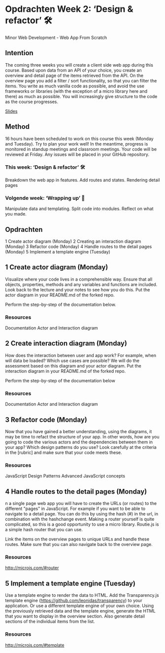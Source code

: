# Opdrachten Week 2: ‘Design & refactor’ 🛠

Minor Web Development - Web App From Scratch

## Intention

The coming three weeks you will create a client side web app during this course. Based upon data from an API of your choice, you create an overview and detail page of the items retrieved from the API. On the overview page you add a filter / sort functionality, so that you can filter the items. You write as much vanilla code as possible, and avoid the use frameworks or libraries (with the exception of a micro library here and there) as much as possible. You will increasingly give structure to the code as the course progresses.

[Slides](https://drive.google.com/open?id=1IqQeu1m0dQiSC_KCvrn8eencAgtYe7X6qT-gm0n9Bmc)

## Method

16 hours have been scheduled to work on this course this week (Monday and Tuesday). Try to plan your work well! In the meantime, progress is monitored in standup meetings and classroom meetings. Your code will be reviewed at Friday. Any issues will be placed in your GitHub repository.

### This week: ‘Design & refactor’ 🛠

Breakdown the web app in features. Add routes and states. Rendering detail pages

### Volgende week: ‘Wrapping up’ 🎁

Manipulate data and templating. Split code into modules. Reflect on what you made.

## Opdrachten

1 Create actor diagram (Monday)
2 Creating an interaction diagram (Monday)
3 Refactor code (Monday)
4 Handle routes to the detail pages (Monday)
5 Implement a template engine (Tuesday)

## 1 Create actor diagram (Monday)

Visualize where your code lives in a comprehensible way. Ensure that all objects, properties, methods and any variables and functions are included. Look back to the lecture and your notes to see how you do this. Put the actor diagram in your README.md of the forked repo.

Perform the step-by-step of the documentation below.

### Resources

Documentation Actor and Interaction diagram

## 2 Create interaction diagram (Monday)

How does the interaction between user and app work? For example, when will data be loaded? Which use cases are possible? We will do the assessment based on this diagram and your actor diagram. Put the interaction diagram in your README.md of the forked repo.

Perform the step-by-step of the documentation below

### Resources

Documentation Actor and Interaction diagram

## 3 Refactor code (Monday)

Now that you have gained a better understanding, using the diagrams, it may be time to refact the structure of your app. In other words, how are you going to code the various actors and the dependencies between them in your app? Which design patterns do you use? Look carefully at the criteria in the [rubric] and make sure that your code meets these.

### Resources

JavaScript Design Patterns
Advanced JavaScript concepts

## 4 Handle routes to the detail pages (Monday)

n a single page web app you will have to create the URLs (or routes) to the different "pages" in JavaScript. For example if you want to be able to navigate to a detail page. You can do this by using the hash (#) in the url, in combination with the hashchange event. Making a router yourself is quite complicated, so this is a good opportunity to use a micro library. Routie.js is a simple hash router that you can use.

Link the items on the overview pages to unique URLs and handle these routes.
Make sure that you can also navigate back to the overview page.

### Resources

http://microjs.com/#router

## 5 Implement a template engine (Tuesday)

Use a template engine to render the data to HTML.
Add the Transparency.js template engine (https://github.com/leonidas/transparency) to your application. Or use a different template engine of your own choice.
Using the previously retrieved data and the template engine, generate the HTML that you want to display in the overview section.
Also generate detail sections of the individual items from the list.

### Resources

http://microjs.com/#template
